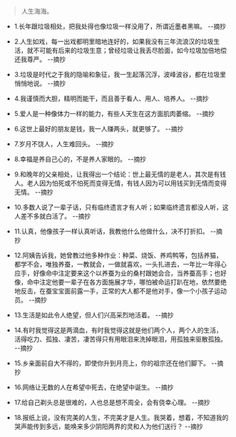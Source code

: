 >人生海海。

- 1.长年跟垃圾相处，把我处得也像垃圾一样没用了，所谓近墨者黑嘛。 --摘抄

- 2.人生如戏，每一出戏都明里暗地连好的，如果我没有三年流浪汉的垃圾生活，就不可能有后来的垃圾生意；曾经垃圾让我丢尽脸面，如今垃圾加倍地偿还我尊严。 --摘抄

- 3.垃圾是时代之于我的隐喻和象征，我一生起落沉浮，波峰波谷，都在垃圾里悄悄地说。 --摘抄

- 4.我谨慎而大胆，精明而能干，而且善于看人、用人、培养人。 --摘抄

- 5.爱人是一种像体力一样的能力，有些人天生在这方面肌肉萎缩。 --摘抄

- 6.这世上最好的朋友是钱，我一人赚两头，就更够了。 --摘抄

- 7.岁月不饶人，人生难回头。 --摘抄

- 8.幸福是养自己心的，不是养人家眼的。 --摘抄

- 9.和晚年的父亲相处，让我得出一个结论：世上最无情的是老人，其次是有钱人。老人因为怕死或不怕死而变得无情，有钱人因为可以用钱买到无情而变得无情。 --摘抄

- 10.多数人说了一辈子话，只有临终遗言才有人听；如果临终遗言都没人听，这人差不多就白活了。 --摘抄

- 11.认真，他像孩子一样认真听话，我教他什么他做什么，决不打折扣。 --摘抄

- 12.阿姨告诉我，她曾教过他多种作业：种菜、烧饭、养鸡鸭等，包括养猫，都学不会，唯独养蚕，一教就会，一做就喜欢，一头扎进去，一年比一年得心应手，好像命中注定要来这个以养蚕为业的桑村跟她会合，当养蚕高手；也好像，命中注定他要一辈子在各方面施展才华，哪怕被命运打趴在地，依然要绝地反击，在蚕宝宝面前露一手，正常的大人都不是他对手，像一个小孩子运动员。 --摘抄

- 13.生活是如此令人绝望，但人们兴高采烈地活着。 --摘抄

- 14.有时我觉得这是两滴血，有时我觉得这就是他们两个人，两个人的生活，活得吃力、孤独、凄苦，凄苦得只有用眼泪来洗掉眼泪，用孤独来驱散孤独。 --摘抄

- 15.乡亲面前自大不得的，即使你升到月亮上，你的祖宗还在他们脚下。 --摘抄

- 16.网络让无数的人在希望中死去，在绝望中诞生。 --摘抄

- 17.给自己剃头总是很难的，人也总是想不周全，会有侥幸心理。 --摘抄

- 18.报纸上说，没有完美的人生，不完美才是人生。我哭着，想着，不知道我的哭声能传到多远，能唤来多少阴阳两界的灵和人为他们送行？ --摘抄
